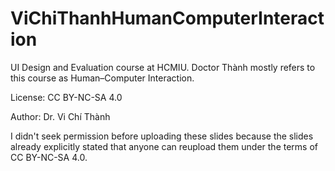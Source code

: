 # ViChiThanhHumanComputerInteraction
UI Design and Evaluation course at HCMIU. Doctor Thành mostly refers to this course as Human–Computer Interaction.

License: CC BY-NC-SA 4.0

Author: Dr. Vi Chí Thành

I didn't seek permission before uploading these slides because the slides already explicitly stated that anyone can reupload them under the terms of CC BY-NC-SA 4.0.
